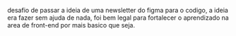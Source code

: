 desafio de passar a ideia de uma newsletter do figma para o codigo, a ideia era fazer sem ajuda de nada, foi bem legal para fortalecer o aprendizado na area de front-end por mais basico que seja.
